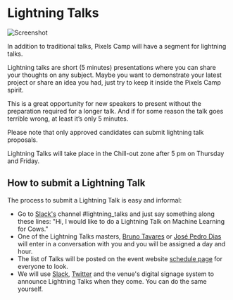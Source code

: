 # Lightning Talks

![Screenshot](https://github.com/PixelsCamp/docs/blob/master/img/lightning.png?raw=true)

In addition to traditional talks, Pixels Camp will have a segment for lightning talks.

Lightning talks are short (5 minutes) presentations where you can share your thoughts on any subject. Maybe you want to demonstrate your latest project or share an idea you had, just try to keep it inside the Pixels Camp spirit.

This is a great opportunity for new speakers to present without the preparation required for a longer talk. And if for some reason the talk goes terrible wrong, at least it’s only 5 minutes.

Please note that only approved candidates can submit lightning talk proposals.

Lightning Talks will take place in the Chill-out zone after 5 pm on Thursday and Friday.

## How to submit a Lightning Talk

The process to submit a Lightning Talk is easy and informal:

* Go to [Slack's][1] channel #lightning_talks and just say something along these lines: "Hi, I would like to do a Lightning Talk on Machine Learning for Cows."
* One of the Lightning Talks masters, [Bruno Tavares][2] or [José Pedro Dias][5] will enter in a conversation with you and you will be assigned a day and hour.
* The list of Talks will be posted on the event website [schedule page][4] for everyone to look.
* We will use [Slack][1], [Twitter][4] and the venue's digital signage system to announce Lightning Talks when they come. You can do the same yourself.

[1]: https://github.com/PixelsCamp/docs/blob/master/SLACK.md
[2]: https://pixels.camp/Anmo
[3]: https://pixels.camp/schedule/
[4]: https://twitter.com/pixelscamp
[5]: https://pixels.camp/JosePedroDias
